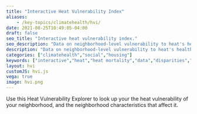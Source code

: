 ```yaml
---
title: "Interactive Heat Vulnerability Index"
aliases:
    - /key-topics/climatehealth/hvi/
date: 2021-08-25T10:49:05-04:00
draft: false
seo_title: "Interactive heat vulnerability index."
seo_description: "Data on neighborhood-level vulnerability to heat's health effects in NYC."
description: "Data on neighborhood-level vulnerability to heat's health effects in NYC."
categories: ["climatehealth","social","housing"]
keywords: ["interactive","heat","heat mortality","data","disparities","disparity","inequity","inequality","health disparities","vulnerability","heat-related illness","weather"]
layout: hvi
customJS: hvi.js
vega: true
image: hvi.png
---
```


Use this Heat Vulnerability Explorer to look up your the heat vulnerability of your neighborhood, and the neighborhood characteristics that affect it.